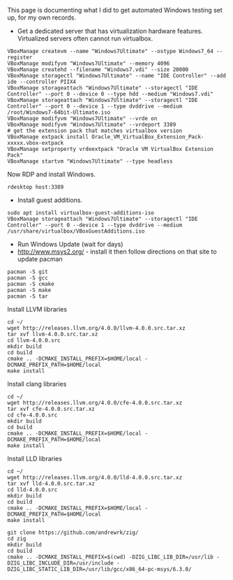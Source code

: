 This page is documenting what I did to get automated Windows testing set up, for my own records.

 * Get a dedicated server that has virtualization hardware features. Virtualized servers often cannot run virtualbox.

```
VBoxManage createvm --name "Windows7Ultimate" --ostype Windows7_64 --register
VBoxManage modifyvm "Windows7Ultimate" --memory 4096
VBoxManage createhd --filename "Windows7.vdi" --size 20000
VBoxManage storagectl "Windows7Ultimate" --name "IDE Controller" --add ide --controller PIIX4
VBoxManage storageattach "Windows7Ultimate" --storagectl "IDE Controller" --port 0 --device 0 --type hdd --medium "Windows7.vdi"
VBoxManage storageattach "Windows7Ultimate" --storagectl "IDE Controller" --port 0 --device 1 --type dvddrive --medium /root/Windows7-64bit-Ultimate.iso
VBoxManage modifyvm "Windows7Ultimate" --vrde on
VBoxManage modifyvm "Windows7Ultimate" --vrdeport 3389
# get the extension pack that matches virtualbox version
VBoxManage extpack install Oracle_VM_VirtualBox_Extension_Pack-xxxxx.vbox-extpack
VBoxManage setproperty vrdeextpack "Oracle VM VirtualBox Extension Pack"
VBoxManage startvm "Windows7Ultimate" --type headless
```

Now RDP and install Windows.

```
rdesktop host:3389
```

 * Install guest additions.

```
sudo apt install virtualbox-guest-additions-iso
VBoxManage storageattach "Windows7Ultimate" --storagectl "IDE Controller" --port 0 --device 1 --type dvddrive --medium /usr/share/virtualbox/VBoxGuestAdditions.iso
```

 * Run Windows Update (wait for days)
 * http://www.msys2.org/ - install it then follow directions on that site to update pacman

```
pacman -S git
pacman -S gcc
pacman -S cmake
pacman -S make
pacman -S tar
```

Install LLVM libraries

```
cd ~/
wget http://releases.llvm.org/4.0.0/llvm-4.0.0.src.tar.xz
tar xvf llvm-4.0.0.src.tar.xz
cd llvm-4.0.0.src
mkdir build
cd build
cmake .. -DCMAKE_INSTALL_PREFIX=$HOME/local -DCMAKE_PREFIX_PATH=$HOME/local
make install
```

Install clang libraries

```
cd ~/
wget http://releases.llvm.org/4.0.0/cfe-4.0.0.src.tar.xz
tar xvf cfe-4.0.0.src.tar.xz
cd cfe-4.0.0.src
mkdir build
cd build
cmake .. -DCMAKE_INSTALL_PREFIX=$HOME/local -DCMAKE_PREFIX_PATH=$HOME/local
make install
```

Install LLD libraries

```
cd ~/
wget http://releases.llvm.org/4.0.0/lld-4.0.0.src.tar.xz
tar xvf lld-4.0.0.src.tar.xz
cd lld-4.0.0.src
mkdir build
cd build
cmake .. -DCMAKE_INSTALL_PREFIX=$HOME/local -DCMAKE_PREFIX_PATH=$HOME/local
make install
```

```
git clone https://github.com/andrewrk/zig/
cd zig
mkdir build
cd build
cmake .. -DCMAKE_INSTALL_PREFIX=$(cwd) -DZIG_LIBC_LIB_DIR=/usr/lib -DZIG_LIBC_INCLUDE_DIR=/usr/include -DZIG_LIBC_STATIC_LIB_DIR=/usr/lib/gcc/x86_64-pc-msys/6.3.0/
```